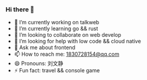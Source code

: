 ### Hi there 👋

<!--
**maoxiaodun/maoxiaodun** is a ✨ _special_ ✨ repository because its `README.md` (this file) appears on your GitHub profile.

Here are some ideas to get you started:
-->
- 🔭 I’m currently working on talkweb
- 🌱 I’m currently learning go && rust
- 👯 I’m looking to collaborate on web develop
- 🤔 I’m looking for help with low code && cloud native
- 💬 Ask me about frontend
- 📫 How to reach me: 1830728154@qq.com
- 😄 Pronouns: 刘文静
- ⚡ Fun fact: travel && console game


